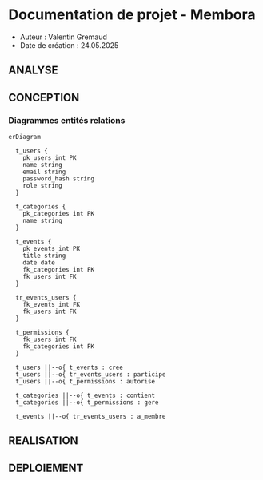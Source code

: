 # Documentation de projet - Membora

- Auteur : Valentin Gremaud
- Date de création : 24.05.2025

## ANALYSE

## CONCEPTION

### Diagrammes entités relations

```mermaid
erDiagram

  t_users {
    pk_users int PK
    name string
    email string
    password_hash string
    role string
  }

  t_categories {
    pk_categories int PK
    name string
  }

  t_events {
    pk_events int PK
    title string
    date date
    fk_categories int FK
    fk_users int FK
  }

  tr_events_users {
    fk_events int FK
    fk_users int FK
  }

  t_permissions {
    fk_users int FK
    fk_categories int FK
  }

  t_users ||--o{ t_events : cree
  t_users ||--o{ tr_events_users : participe
  t_users ||--o{ t_permissions : autorise

  t_categories ||--o{ t_events : contient
  t_categories ||--o{ t_permissions : gere

  t_events ||--o{ tr_events_users : a_membre
```

## REALISATION

## DEPLOIEMENT
